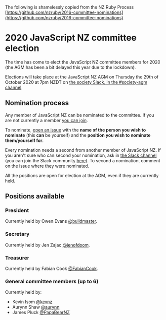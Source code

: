 The following is shamelessly copied from the NZ Ruby Process [https://github.com/nzruby/2016-committee-nominations](https://github.com/nzruby/2016-committee-nominations)

# 2020 JavaScript NZ committee election

The time has come to elect the JavaScript NZ committee members for 2020 (the AGM has been a bit delayed this year due to the lockdown). 

Elections will take place at the JavaScript NZ AGM on Thursday the 29th of October 2020 at 7pm NZDT on [the society Slack, in the #society-agm channel](https://app.slack.com/client/T09HZENRK/C01DXP02NHX).

## Nomination process

Any member of JavaScript NZ can be nominated to the committee. If you are not currently a member [you can join](https://javascript.org.nz/join).

To nominate, [open an issue](https://github.com/JavaScript-NZ/committee-election/issues/new) with the **name of the person you wish to nominate** (this **can** be yourself) and the **position you wish to nominate them/yourself for**. 

Every nomination needs a second from another member of JavaScript NZ. If you aren't sure who can second your nomination, ask in [the Slack channel](https://app.slack.com/client/T09HZENRK/C09HZBW14) (you can join the Slack community [here](https://javascript.org.nz/slack)). To second a nomination, comment on the issue where they were nominated. 

All the positions are open for election at the AGM, even if they are currently held.

## Positions available

### President

Currently held by Owen Evans [@buildmaster](https://github.com/buildmaster).

### Secretary

Currently held by Jen Zajac [@jenofdoom](https://github.com/jenofdoom).

### Treasurer

Currently held by Fabian Cook [@FabianCook](https://github.com/fabiancook).

### General committee members (up to 6)

Currently held by:
  - Kevin Isom [@kevnz](https://github.com/kevnz)
  - Aurynn Shaw  [@aurynn](https://github.com/aurynn)
  - James Pluck [@PapaBearNZ](https://github.com/PapaBearNZ)
 
